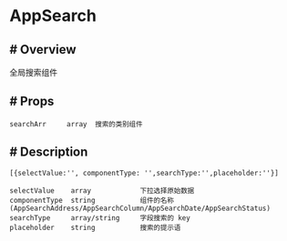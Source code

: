 # AppSearch

##  #  Overview

全局搜索组件

##  # Props


```text
searchArr     array  搜索的类别组件
```

## #  Description
```text
[{selectValue:'', componentType: '',searchType:'',placeholder:''}]

selectValue    array            下拉选择原始数据
componentType  string           组件的名称 (AppSearchAddress/AppSearchColumn/AppSearchDate/AppSearchStatus)
searchType     array/string     字段搜索的 key
placeholder    string           搜索的提示语
```
